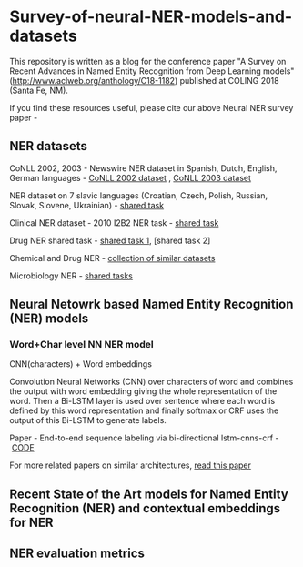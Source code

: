 # Survey-of-neural-NER-models-and-datasets
This repository is written as a blog for the conference paper "A Survey on Recent Advances in Named Entity Recognition from Deep Learning models" (http://www.aclweb.org/anthology/C18-1182)  published at COLING 2018 (Santa Fe, NM).

If you find these resources useful, please cite our above Neural NER survey paper - 



## NER datasets

CoNLL 2002, 2003 - Newswire NER dataset in Spanish, Dutch, English, German languages - 
[CoNLL 2002 dataset](https://www.clips.uantwerpen.be/conll2002/ner/) ,
[CoNLL 2003 dataset](https://www.clips.uantwerpen.be/conll2003/ner/)

NER dataset on 7 slavic languages (Croatian, Czech, Polish, Russian, Slovak, Slovene, Ukrainian) - [shared task](http://bsnlp.cs.helsinki.fi/shared_task.html)

Clinical NER dataset - 2010 I2B2 NER task - [shared task](https://www.i2b2.org/NLP/Relations/)

Drug NER shared task - [shared task 1](https://www.cs.york.ac.uk/semeval-2013/task9/index.html), [shared task 2]

Chemical and Drug NER - [collection of similar datasets](http://www.biocreative.org)

Microbiology NER - [shared tasks](http://2016.bionlp-st.org/tasks/bb2) 

## Neural Netowrk based Named Entity Recognition (NER) models 

### Word+Char level NN NER model

CNN(characters) + Word embeddings

Convolution Neural Networks (CNN) over characters of word and combines the output with word embedding giving the whole representation of the word. Then a Bi-LSTM layer is used over sentence where each word is defined by this word representation and finally softmax or CRF uses the output of this Bi-LSTM to generate labels.


Paper - End-to-end sequence labeling via bi-directional lstm-cnns-crf - [CODE](https://github.com/LopezGG/NN_NER_tensorFlow)

For more related papers on similar architectures, [read this paper](http://www.aclweb.org/anthology/P16-1101)

## Recent State of the Art models for Named Entity Recognition (NER) and contextual embeddings for NER



## NER evaluation metrics




